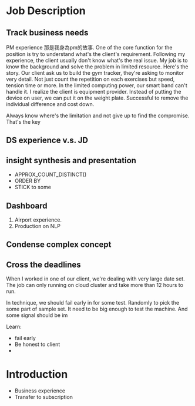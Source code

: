 # Job Description
## Track business needs
PM experience
那是我身為pm的故事. One of the core function for the position is try to understand what's the client's requirement.  Following my experience, the client usually don't know what's the real issue. My job is to know the background and solve the problem in limited resource. Here's the story. Our client ask us to build the gym tracker, they're asking to monitor very detail. Not just count the repetition on each exercises but speed, tension time or more. In the limited computing power, our smart band can't handle it. I realize the client is equipment provider. Instead of putting the device on user, we can put it on the weight plate. Successful to remove the individual difference and cost down. 

Always know where's the limitation and not give up to find the compromise. That's the key


##  DS experience v.s. JD

## insight synthesis and presentation
- APPROX_COUNT_DISTINCT()
- ORDER BY
- STICK to some 
## Dashboard
1. Airport experience. 
2. Production on NLP
## Condense complex concept
## Cross the deadlines
When I worked in one of our client, we're dealing with very large date set.  The job can only running on cloud cluster and take more than 12 hours to run. 


In technique, we should fail early in for some test. Randomly to pick the some part of sample set. It need to be big enough to test the machine. And some signal should be im

Learn:
- fail early
- Be honest to client
- 

# Introduction
- Business experience
- Transfer to subscription
<!--stackedit_data:
eyJoaXN0b3J5IjpbMzkyNzgwMTgxLC04MTc5ODgxMzAsLTEwMD
M3OTUzNzUsMjQxMjcwNzIwLDI5OTk1NjU2MiwtMTgwMjMwOTk3
M119
-->